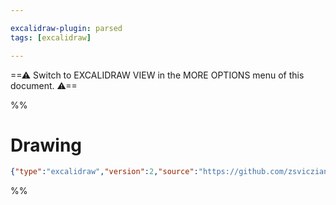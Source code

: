 ```yaml
---

excalidraw-plugin: parsed
tags: [excalidraw]

---
```

==⚠  Switch to EXCALIDRAW VIEW in the MORE OPTIONS menu of this document. ⚠==


%%
# Drawing
```json
{"type":"excalidraw","version":2,"source":"https://github.com/zsviczian/obsidian-excalidraw-plugin/releases/tag/2.0.8","elements":[],"appState":{"gridSize":null,"viewBackgroundColor":"#ffffff"}}
```
%%
